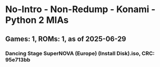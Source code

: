 # No-Intro - Non-Redump - Konami - Python 2 MIAs
## Games: 1, ROMs: 1, as of 2025-06-29

### Dancing Stage SuperNOVA (Europe) (Install Disk).iso, CRC: 95e713bb
